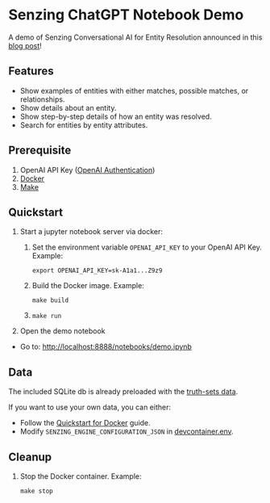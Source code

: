 # Senzing ChatGPT Notebook Demo

A demo of Senzing Conversational AI for Entity Resolution announced in this [blog post](https://senzing.com/first-conversational-ai-for-entity-resolution/)!

## Features

- Show examples of entities with either matches, possible matches, or relationships.
- Show details about an entity.
- Show step-by-step details of how an entity was resolved.
- Search for entities by entity attributes.

## Prerequisite

1. OpenAI API Key ([OpenAI Authentication](https://platform.openai.com/docs/api-reference/authentication))
1. [Docker](https://github.com/Senzing/knowledge-base/blob/main/WHATIS/docker.md)
1. [Make](https://github.com/Senzing/knowledge-base/blob/main/WHATIS/make.md)

## Quickstart

1. Start a jupyter notebook server via docker:

    1. Set the environment variable `OPENAI_API_KEY` to your OpenAI API Key.
       Example:

        ```console
        export OPENAI_API_KEY=sk-A1a1...Z9z9
        ```

    1. Build the Docker image.
       Example:

        ```console
        make build
        ```

    1. `make run`

2. Open the demo notebook

- Go to: <http://localhost:8888/notebooks/demo.ipynb>

## Data

The included SQLite db is already preloaded with the [truth-sets data](https://github.com/Senzing/truth-sets).

If you want to use your own data, you can either:

- Follow the [Quickstart for Docker](https://senzing.zendesk.com/hc/en-us/articles/12938524464403-Quickstart-For-Docker) guide.
- Modify `SENZING_ENGINE_CONFIGURATION_JSON` in [devcontainer.env](https://github.com/kakugawa/senzing-entity-resolution-plugin/blob/main/.devcontainer/devcontainer.env).

## Cleanup

1. Stop the Docker container.
   Example:

    ```console
    make stop
    ```
